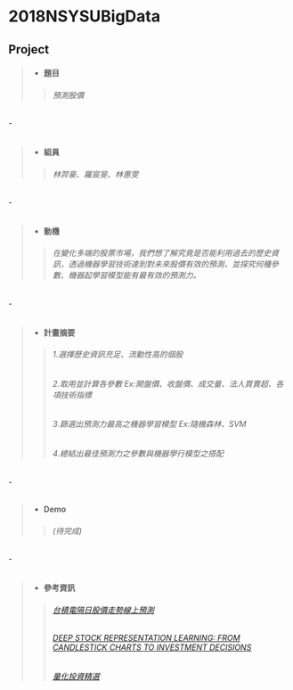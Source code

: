# 2018NSYSUBigData
## Project
> * #### **題目**
>> ###### 預測股價
###### -
> * #### **組員**
>> ###### 林羿豪、羅宸旻、林惠雯
###### -
> * #### **動機**
>> ###### 在變化多端的股票市場，我們想了解究竟是否能利用過去的歷史資訊，透過機器學習技術達到對未來股價有效的預測，並探究何種參數、機器起學習模型能有最有效的預測力。
###### -
> * #### **計畫摘要**
>> ###### 1.選擇歷史資訊充足、流動性高的個股
>> ###### 2.取用並計算各參數 Ex:開盤價、收盤價、成交量、法人買賣超、各項技術指標
>> ###### 3.篩選出預測力最高之機器學習模型 Ex:隨機森林、SVM
>> ###### 4.總結出最佳預測力之參數與機器學行模型之搭配
###### -
> * #### **Demo**
>> ###### (待完成)
###### -
> * #### **參考資訊**
>> ###### [台積電隔日股價走勢線上預測](https://github.com/ChenHandsomeboy/Team_Project/tree/master)
>> ###### [DEEP STOCK REPRESENTATION LEARNING: FROM CANDLESTICK CHARTS TO INVESTMENT DECISIONS](https://arxiv.org/pdf/1709.03803.pdf)
>> ###### [量化投資精選](https://community.bigquant.com/t/%E9%87%8F%E5%8C%96%E7%A0%94%E7%A9%B6%E6%AF%8F%E5%91%A8%E7%B2%BE%E9%80%89-20170929/2821)
